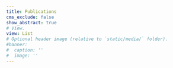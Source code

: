```yaml
---
title: Publications
cms_exclude: false
show_abstract: true
# View.
view: List
# Optional header image (relative to `static/media/` folder).
#banner:
#  caption: ''
#  image: ''
---
```

